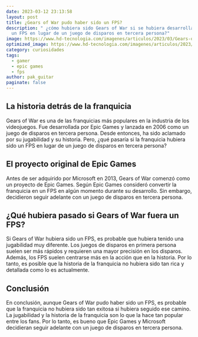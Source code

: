 ```yaml
---
date: 2023-03-12 23:13:58
layout: post
title: ¿Gears of War pudo haber sido un FPS?
description: " ¿cómo hubiera sido Gears of War si se hubiera desarrollado como
  un FPS en lugar de un juego de disparos en tercera persona?"
image: https://www.hd-tecnologia.com/imagenes/articulos/2023/03/Gears-of-War-casi-se-convierte-en-un-FPS-antes-de-ser-adquirido-por-Microsoft.jpg
optimized_image: https://www.hd-tecnologia.com/imagenes/articulos/2023/03/Gears-of-War-casi-se-convierte-en-un-FPS-antes-de-ser-adquirido-por-Microsoft.jpg
category: curiosidades
tags:
  - gamer
  - epic games
  - fps
author: pak_guitar
paginate: false
---
```

## La historia detrás de la franquicia

Gears of War es una de las franquicias más populares en la industria de los videojuegos. Fue desarrollada por Epic Games y lanzada en 2006 como un juego de disparos en tercera persona. Desde entonces, ha sido aclamado por su jugabilidad y su historia. Pero, ¿qué pasaría si la franquicia hubiera sido un FPS en lugar de un juego de disparos en tercera persona?

## El proyecto original de Epic Games

Antes de ser adquirido por Microsoft en 2013, Gears of War comenzó como un proyecto de Epic Games. Según Epic Games consideró convertir la franquicia en un FPS en algún momento durante su desarrollo. Sin embargo, decidieron seguir adelante con un juego de disparos en tercera persona.

## ¿Qué hubiera pasado si Gears of War fuera un FPS?

Si Gears of War hubiera sido un FPS, es probable que hubiera tenido una jugabilidad muy diferente. Los juegos de disparos en primera persona suelen ser más rápidos y requieren una mayor precisión en los disparos. Además, los FPS suelen centrarse más en la acción que en la historia. Por lo tanto, es posible que la historia de la franquicia no hubiera sido tan rica y detallada como lo es actualmente.

## Conclusión

En conclusión, aunque Gears of War pudo haber sido un FPS, es probable que la franquicia no hubiera sido tan exitosa si hubiera seguido ese camino. La jugabilidad y la historia de la franquicia son lo que la hace tan popular entre los fans. Por lo tanto, es bueno que Epic Games y Microsoft decidieran seguir adelante con un juego de disparos en tercera persona.
